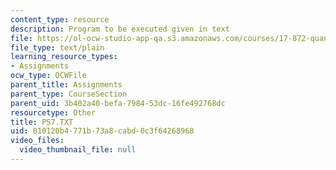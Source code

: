 ```yaml
---
content_type: resource
description: Program to be executed given in text
file: https://ol-ocw-studio-app-qa.s3.amazonaws.com/courses/17-872-quantitative-research-in-political-science-and-public-policy-spring-2004/010120b4771b73a8cabd0c3f64268968_PS7.TXT
file_type: text/plain
learning_resource_types:
- Assignments
ocw_type: OCWFile
parent_title: Assignments
parent_type: CourseSection
parent_uid: 3b402a40-befa-7984-53dc-16fe492768dc
resourcetype: Other
title: PS7.TXT
uid: 010120b4-771b-73a8-cabd-0c3f64268968
video_files:
  video_thumbnail_file: null
---
```

